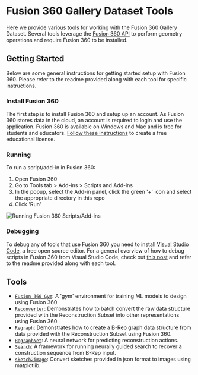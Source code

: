# Fusion 360 Gallery Dataset Tools
Here we provide various tools for working with the Fusion 360 Gallery Dataset. Several tools leverage the [Fusion 360 API](http://help.autodesk.com/view/fusion360/ENU/?guid=GUID-7B5A90C8-E94C-48DA-B16B-430729B734DC) to perform geometry operations and require Fusion 360 to be installed. 

## Getting Started
Below are some general instructions for getting started setup with Fusion 360. Please refer to the readme provided along with each tool for specific instructions.

### Install Fusion 360
The first step is to install Fusion 360 and setup up an account. As Fusion 360 stores data in the cloud, an account is required to login and use the application. Fusion 360 is available on Windows and Mac and is free for students and educators. [Follow these instructions](https://www.autodesk.com/products/fusion-360/students-teachers-educators) to create a free educational license.

### Running 
To run a script/add-in in Fusion 360:

1. Open Fusion 360
2. Go to Tools tab > Add-ins > Scripts and Add-ins
3. In the popup, select the Add-in panel, click the green '+' icon and select the appropriate directory in this repo
4. Click 'Run'

![Running Fusion 360 Scripts/Add-ins](https://help.autodesk.com/sfdcarticles/img/0EM3g0000004S86)


### Debugging
To debug any of tools that use Fusion 360 you need to install [Visual Studio Code](https://code.visualstudio.com/), a free open source editor. For a general overview of how to debug scripts in Fusion 360 from Visual Studio Code, check out [this post](https://modthemachine.typepad.com/my_weblog/2019/09/debug-fusion-360-add-ins.html) and refer to the readme provided along with each tool.


## Tools
- [`Fusion 360 Gym`](fusion360gym): A 'gym' environment for training ML models to design using Fusion 360. 
- [`Reconverter`](reconverter): Demonstrates how to batch convert the raw data structure provided with the Reconstruction Subset into other representations using Fusion 360.
- [`Regraph`](regraph): Demonstrates how to create a B-Rep graph data structure from data provided with the Reconstruction Subset using Fusion 360.
- [`RegraphNet`](regraphnet): A neural network for predicting reconstruction actions.
- [`Search`](search): A framework for running neurally guided search to recover a construction sequence from B-Rep input. 
- [`sketch2image`](sketch2image): Convert sketches provided in json format to images using matplotlib.

